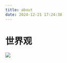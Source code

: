 ```yaml
---
title: about
date: 2024-12-21 17:24:38
---
```




# 世界观

![](https://yangyang666.oss-cn-chengdu.aliyuncs.com/images/1e60dba3c9384146a02a326086f3f934.jpg)
